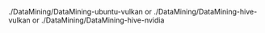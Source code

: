 
./DataMining/DataMining-ubuntu-vulkan
or
./DataMining/DataMining-hive-vulkan
or
./DataMining/DataMining-hive-nvidia
